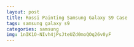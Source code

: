 ```yaml
---
layout: post
title: Rossi Painting Samsung Galaxy S9 Case
tags: samsung galaxy s9
categories: samsung
img: 1nIK1O-NIvh4jPsJteUZd0moQOq26v0yF
---
```

